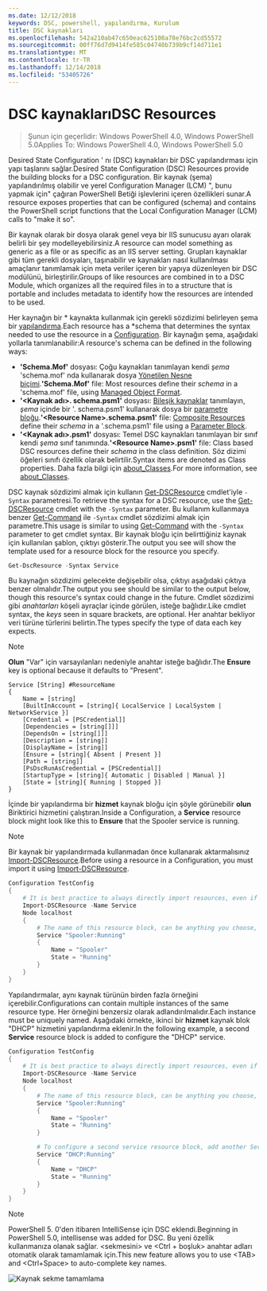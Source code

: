 ```yaml
---
ms.date: 12/12/2018
keywords: DSC, powershell, yapılandırma, Kurulum
title: DSC kaynakları
ms.openlocfilehash: 542a210ab47c650eac625108a78e76bc2cd55572
ms.sourcegitcommit: 00ff76d7d9414fe585c04740b739b9cf14d711e1
ms.translationtype: MT
ms.contentlocale: tr-TR
ms.lasthandoff: 12/14/2018
ms.locfileid: "53405726"
---
```

# <a name="dsc-resources"></a><span data-ttu-id="bb29e-103">DSC kaynakları</span><span class="sxs-lookup"><span data-stu-id="bb29e-103">DSC Resources</span></span>

><span data-ttu-id="bb29e-104">Şunun için geçerlidir: Windows PowerShell 4.0, Windows PowerShell 5.0</span><span class="sxs-lookup"><span data-stu-id="bb29e-104">Applies To: Windows PowerShell 4.0, Windows PowerShell 5.0</span></span>

<span data-ttu-id="bb29e-105">Desired State Configuration ' nı (DSC) kaynakları bir DSC yapılandırması için yapı taşlarını sağlar.</span><span class="sxs-lookup"><span data-stu-id="bb29e-105">Desired State Configuration (DSC) Resources provide the building blocks for a DSC configuration.</span></span> <span data-ttu-id="bb29e-106">Bir kaynak (şema) yapılandırılmış olabilir ve yerel Configuration Manager (LCM) ", bunu yapmak için" çağıran PowerShell Betiği işlevlerini içeren özellikleri sunar.</span><span class="sxs-lookup"><span data-stu-id="bb29e-106">A resource exposes properties that can be configured (schema) and contains the PowerShell script functions that the Local Configuration Manager (LCM) calls to "make it so".</span></span>

<span data-ttu-id="bb29e-107">Bir kaynak olarak bir dosya olarak genel veya bir IIS sunucusu ayarı olarak belirli bir şey modelleyebilirsiniz.</span><span class="sxs-lookup"><span data-stu-id="bb29e-107">A resource can model something as generic as a file or as specific as an IIS server setting.</span></span>  <span data-ttu-id="bb29e-108">Grupları kaynaklar gibi tüm gerekli dosyaları, taşınabilir ve kaynakları nasıl kullanılması amaçlanır tanımlamak için meta veriler içeren bir yapıya düzenleyen bir DSC modülünü, birleştirilir.</span><span class="sxs-lookup"><span data-stu-id="bb29e-108">Groups of like resources are combined in to a DSC Module, which organizes all the required files in to a structure that is portable and includes metadata to identify how the resources are intended to be used.</span></span>

<span data-ttu-id="bb29e-109">Her kaynağın bir \* kaynakta kullanmak için gerekli sözdizimi belirleyen şema bir [yapılandırma](../configurations/configurations.md).</span><span class="sxs-lookup"><span data-stu-id="bb29e-109">Each resource has a \*schema that determines the syntax needed to use the resource in a [Configuration](../configurations/configurations.md).</span></span> <span data-ttu-id="bb29e-110">Bir kaynağın şema, aşağıdaki yollarla tanımlanabilir:</span><span class="sxs-lookup"><span data-stu-id="bb29e-110">A resource's schema can be defined in the following ways:</span></span>

- <span data-ttu-id="bb29e-111">**'Schema.Mof'** dosyası: Çoğu kaynakları tanımlayan kendi *şema* 'schema.mof' nda kullanarak dosya [Yönetilen Nesne biçimi](/windows/desktop/wmisdk/managed-object-format--mof-).</span><span class="sxs-lookup"><span data-stu-id="bb29e-111">**'Schema.Mof'** file: Most resources define their *schema* in a 'schema.mof' file, using [Managed Object Format](/windows/desktop/wmisdk/managed-object-format--mof-).</span></span>
- <span data-ttu-id="bb29e-112">**'\<Kaynak adı\>. schema.psm1'** dosyası: [Bileşik kaynaklar](../configurations/compositeConfigs.md) tanımlayın, *şema* içinde bir '<ResourceName>. schema.psm1' kullanarak dosya bir [parametre bloğu](/powershell/module/microsoft.powershell.core/about/about_functions?view=powershell-6#functions-with-parameters).</span><span class="sxs-lookup"><span data-stu-id="bb29e-112">**'\<Resource Name\>.schema.psm1'** file: [Composite Resources](../configurations/compositeConfigs.md) define their *schema* in a '<ResourceName>.schema.psm1' file using a [Parameter Block](/powershell/module/microsoft.powershell.core/about/about_functions?view=powershell-6#functions-with-parameters).</span></span>
- <span data-ttu-id="bb29e-113">**'\<Kaynak adı\>.psm1'** dosyası: Temel DSC kaynakları tanımlayan bir sınıf kendi *şema* sınıf tanımında.</span><span class="sxs-lookup"><span data-stu-id="bb29e-113">**'\<Resource Name\>.psm1'** file: Class based DSC resources define their *schema* in the class definition.</span></span> <span data-ttu-id="bb29e-114">Söz dizimi öğeleri sınıfı özellik olarak belirtilir.</span><span class="sxs-lookup"><span data-stu-id="bb29e-114">Syntax items are denoted as Class properties.</span></span> <span data-ttu-id="bb29e-115">Daha fazla bilgi için [about_Classes](/powershell/module/psdesiredstateconfiguration/about/about_classes_and_dsc).</span><span class="sxs-lookup"><span data-stu-id="bb29e-115">For more information, see [about_Classes](/powershell/module/psdesiredstateconfiguration/about/about_classes_and_dsc).</span></span>

<span data-ttu-id="bb29e-116">DSC kaynak sözdizimi almak için kullanın [Get-DSCResource](/powershell/module/PSDesiredStateConfiguration/Get-DscResource) cmdlet'iyle `-Syntax` parametresi.</span><span class="sxs-lookup"><span data-stu-id="bb29e-116">To retrieve the syntax for a DSC resource, use the [Get-DSCResource](/powershell/module/PSDesiredStateConfiguration/Get-DscResource) cmdlet with the `-Syntax` parameter.</span></span> <span data-ttu-id="bb29e-117">Bu kullanım kullanmaya benzer [Get-Command](/powershell/module/microsoft.powershell.core/get-command) ile `-Syntax` cmdlet sözdizimi almak için parametre.</span><span class="sxs-lookup"><span data-stu-id="bb29e-117">This usage is similar to using [Get-Command](/powershell/module/microsoft.powershell.core/get-command) with the `-Syntax` parameter to get cmdlet syntax.</span></span> <span data-ttu-id="bb29e-118">Bir kaynak bloğu için belirttiğiniz kaynak için kullanılan şablon, çıktıyı gösterir.</span><span class="sxs-lookup"><span data-stu-id="bb29e-118">The output you see will show the template used for a resource block for the resource you specify.</span></span>

```powershell
Get-DscResource -Syntax Service
```

<span data-ttu-id="bb29e-119">Bu kaynağın sözdizimi gelecekte değişebilir olsa, çıktıyı aşağıdaki çıktıya benzer olmalıdır.</span><span class="sxs-lookup"><span data-stu-id="bb29e-119">The output you see should be similar to the output below, though this resource's syntax could change in the future.</span></span> <span data-ttu-id="bb29e-120">Cmdlet sözdizimi gibi *anahtarları* köşeli ayraçlar içinde görülen, isteğe bağlıdır.</span><span class="sxs-lookup"><span data-stu-id="bb29e-120">Like cmdlet syntax, the *keys* seen in square brackets, are optional.</span></span> <span data-ttu-id="bb29e-121">Her anahtar bekliyor veri türüne türlerini belirtin.</span><span class="sxs-lookup"><span data-stu-id="bb29e-121">The types specify the type of data each key expects.</span></span>

> [!NOTE]
> <span data-ttu-id="bb29e-122">**Olun** "Var" için varsayılanları nedeniyle anahtar isteğe bağlıdır.</span><span class="sxs-lookup"><span data-stu-id="bb29e-122">The **Ensure** key is optional because it defaults to "Present".</span></span>

```output
Service [String] #ResourceName
{
    Name = [string]
    [BuiltInAccount = [string]{ LocalService | LocalSystem | NetworkService }]
    [Credential = [PSCredential]]
    [Dependencies = [string[]]]
    [DependsOn = [string[]]]
    [Description = [string]]
    [DisplayName = [string]]
    [Ensure = [string]{ Absent | Present }]
    [Path = [string]]
    [PsDscRunAsCredential = [PSCredential]]
    [StartupType = [string]{ Automatic | Disabled | Manual }]
    [State = [string]{ Running | Stopped }]
}
```

<span data-ttu-id="bb29e-123">İçinde bir yapılandırma bir **hizmet** kaynak bloğu için şöyle görünebilir **olun** Biriktirici hizmetini çalıştıran.</span><span class="sxs-lookup"><span data-stu-id="bb29e-123">Inside a Configuration, a **Service** resource block might look like this to **Ensure** that the Spooler service is running.</span></span>

> [!NOTE]
> <span data-ttu-id="bb29e-124">Bir kaynak bir yapılandırmada kullanmadan önce kullanarak aktarmalısınız [Import-DSCResource](../configurations/import-dscresource.md).</span><span class="sxs-lookup"><span data-stu-id="bb29e-124">Before using a resource in a Configuration, you must import it using [Import-DSCResource](../configurations/import-dscresource.md).</span></span>

```powershell
Configuration TestConfig
{
    # It is best practice to always directly import resources, even if the resource is a built-in resource.
    Import-DSCResource -Name Service
    Node localhost
    {
        # The name of this resource block, can be anything you choose, as long as it is of type [String] as indicated by the schema.
        Service "Spooler:Running"
        {
            Name = "Spooler"
            State = "Running"
        }
    }
}
```

<span data-ttu-id="bb29e-125">Yapılandırmalar, aynı kaynak türünün birden fazla örneğini içerebilir.</span><span class="sxs-lookup"><span data-stu-id="bb29e-125">Configurations can contain multiple instances of the same resource type.</span></span> <span data-ttu-id="bb29e-126">Her örneğini benzersiz olarak adlandırılmalıdır.</span><span class="sxs-lookup"><span data-stu-id="bb29e-126">Each instance must be uniquely named.</span></span> <span data-ttu-id="bb29e-127">Aşağıdaki örnekte, ikinci bir **hizmet** kaynak blok "DHCP" hizmetini yapılandırma eklenir.</span><span class="sxs-lookup"><span data-stu-id="bb29e-127">In the following example, a second **Service** resource block is added to configure the "DHCP" service.</span></span>

```powershell
Configuration TestConfig
{
    # It is best practice to always directly import resources, even if the resource is a built-in resource.
    Import-DSCResource -Name Service
    Node localhost
    {
        # The name of this resource block, can be anything you choose, as long as it is of type [String] as indicated by the schema.
        Service "Spooler:Running"
        {
            Name = "Spooler"
            State = "Running"
        }

        # To configure a second service resource block, add another Service resource block and use a unique name.
        Service "DHCP:Running"
        {
            Name = "DHCP"
            State = "Running"
        }
    }
}
```

> [!NOTE]
> <span data-ttu-id="bb29e-128">PowerShell 5. 0'den itibaren IntelliSense için DSC eklendi.</span><span class="sxs-lookup"><span data-stu-id="bb29e-128">Beginning in PowerShell 5.0, intellisense was added for DSC.</span></span> <span data-ttu-id="bb29e-129">Bu yeni özellik kullanmanıza olanak sağlar. \<sekmesini\> ve \<Ctrl + boşluk\> anahtar adları otomatik olarak tamamlamak için.</span><span class="sxs-lookup"><span data-stu-id="bb29e-129">This new feature allows you to use \<TAB\> and \<Ctrl+Space\> to auto-complete key names.</span></span>

![Kaynak sekme tamamlama](/media/resource-tabcompletion.png)
